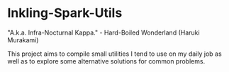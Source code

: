 # Inkling-Spark-Utils

"A.k.a. Infra-Nocturnal Kappa." - Hard-Boiled Wonderland (Haruki Murakami)

This project aims to compile small utilities I tend to use on my daily job as well as to explore some alternative solutions for common problems.
